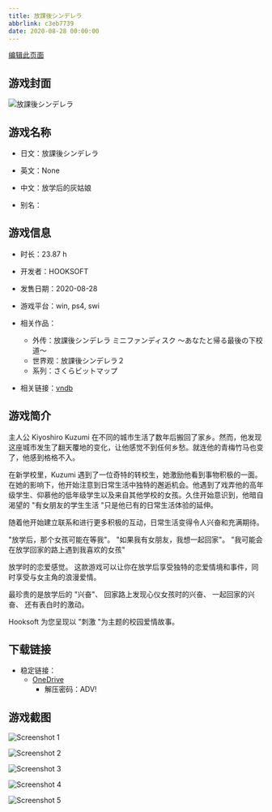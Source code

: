 ```yaml
---
title: 放課後シンデレラ
abbrlink: c3eb7739
date: 2020-08-28 00:00:00
---
```

[编辑此页面](https://github.com/ACG-3/ADV3-source/blob/main/source/_posts/games/%E6%94%BE%E8%AA%B2%E5%BE%8C%E3%82%B7%E3%83%B3%E3%83%87%E3%83%AC%E3%83%A9.md)

## 游戏封面

![放課後シンデレラ](https://pan.timero.xyz/d/onedrive/img_lib_001/%E6%94%BE%E8%AA%B2%E5%BE%8C%E3%82%B7%E3%83%B3%E3%83%87%E3%83%AC%E3%83%A9_cover.avif)


## 游戏名称

- 日文：放課後シンデレラ
- 英文：None
- 中文：放学后的灰姑娘

- 别名：


## 游戏信息

- 时长：23.87 h
- 开发者：HOOKSOFT
- 发售日期：2020-08-28
- 游戏平台：win, ps4, swi
- 相关作品：
   - 外传：放課後シンデレラ ミニファンディスク ～あなたと帰る最後の下校道～
   - 世界观：放課後シンデレラ２
   - 系列：さくらビットマップ

- 相关链接：[vndb](https://vndb.org/v28283)


## 游戏简介

主人公 Kiyoshiro Kuzumi 在不同的城市生活了数年后搬回了家乡。然而，他发现这座城市发生了翻天覆地的变化，让他感觉不到任何乡愁。就连他的青梅竹马也变了，他感到格格不入。

在新学校里，Kuzumi 遇到了一位奇特的转校生，她激励他看到事物积极的一面。在她的影响下，他开始注意到日常生活中独特的邂逅机会。他遇到了戏弄他的高年级学生、仰慕他的低年级学生以及来自其他学校的女孩。久住开始意识到，他暗自渴望的 "有女朋友的学生生活 "只是他已有的日常生活体验的延伸。

随着他开始建立联系和进行更多积极的互动，日常生活变得令人兴奋和充满期待。

"放学后，那个女孩可能在等我"。
"如果我有女朋友，我想一起回家"。
"我可能会在放学回家的路上遇到我喜欢的女孩"

放学时的恋爱感觉。
这款游戏可以让你在放学后享受独特的恋爱情境和事件，同时享受与女主角的浪漫爱情。

最珍贵的是放学后的 "兴奋"、
回家路上发现心仪女孩时的兴奋、
一起回家的兴奋、
还有表白时的激动。

Hooksoft 为您呈现以 "刺激 "为主题的校园爱情故事。




## 下载链接

- 稳定链接：
    - [OneDrive](https://pan.timero.xyz/onedrive/adv_lib_001/%E6%94%BE%E8%AA%B2%E5%BE%8C%E3%82%B7%E3%83%B3%E3%83%87%E3%83%AC%E3%83%A9)
        - 解压密码：ADV!



## 游戏截图


![Screenshot 1](https://pan.timero.xyz/d/onedrive/img_lib_001/%E6%94%BE%E8%AA%B2%E5%BE%8C%E3%82%B7%E3%83%B3%E3%83%87%E3%83%AC%E3%83%A9_Screenshot_1.avif)

![Screenshot 2](https://pan.timero.xyz/d/onedrive/img_lib_001/%E6%94%BE%E8%AA%B2%E5%BE%8C%E3%82%B7%E3%83%B3%E3%83%87%E3%83%AC%E3%83%A9_Screenshot_2.avif)

![Screenshot 3](https://pan.timero.xyz/d/onedrive/img_lib_001/%E6%94%BE%E8%AA%B2%E5%BE%8C%E3%82%B7%E3%83%B3%E3%83%87%E3%83%AC%E3%83%A9_Screenshot_3.avif)

![Screenshot 4](https://pan.timero.xyz/d/onedrive/img_lib_001/%E6%94%BE%E8%AA%B2%E5%BE%8C%E3%82%B7%E3%83%B3%E3%83%87%E3%83%AC%E3%83%A9_Screenshot_4.avif)

![Screenshot 5](https://pan.timero.xyz/d/onedrive/img_lib_001/%E6%94%BE%E8%AA%B2%E5%BE%8C%E3%82%B7%E3%83%B3%E3%83%87%E3%83%AC%E3%83%A9_Screenshot_5.avif)

